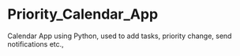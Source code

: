 # Priority_Calendar_App
Calendar App using Python, used to add tasks, priority change, send notifications etc., 

